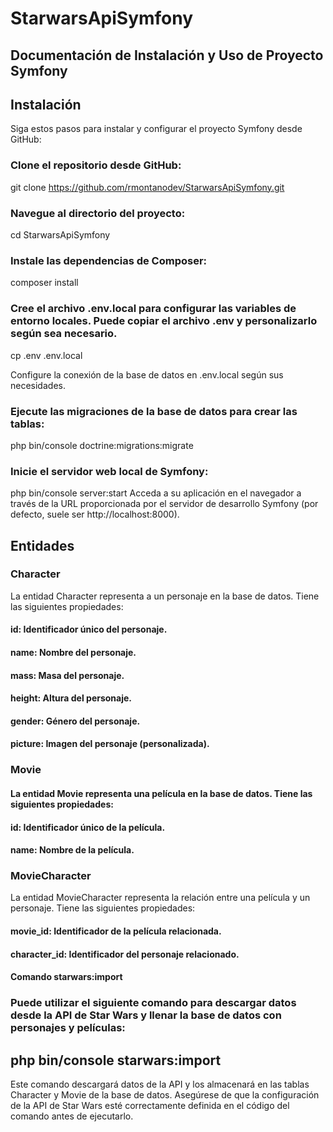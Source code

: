 # StarwarsApiSymfony

## Documentación de Instalación y Uso de Proyecto Symfony
## Instalación
Siga estos pasos para instalar y configurar el proyecto Symfony desde GitHub:

### Clone el repositorio desde GitHub:

git clone https://github.com/rmontanodev/StarwarsApiSymfony.git

### Navegue al directorio del proyecto:

cd StarwarsApiSymfony

### Instale las dependencias de Composer:
composer install

### Cree el archivo .env.local para configurar las variables de entorno locales. Puede copiar el archivo .env y personalizarlo según sea necesario.
cp .env .env.local

Configure la conexión de la base de datos en .env.local según sus necesidades.

### Ejecute las migraciones de la base de datos para crear las tablas:

php bin/console doctrine:migrations:migrate

### Inicie el servidor web local de Symfony:

php bin/console server:start
Acceda a su aplicación en el navegador a través de la URL proporcionada por el servidor de desarrollo Symfony (por defecto, suele ser http://localhost:8000).

## Entidades
### Character
La entidad Character representa a un personaje en la base de datos. Tiene las siguientes propiedades:

#### id: Identificador único del personaje.
#### name: Nombre del personaje.
#### mass: Masa del personaje.
#### height: Altura del personaje.
#### gender: Género del personaje.
#### picture: Imagen del personaje (personalizada).

### Movie
#### La entidad Movie representa una película en la base de datos. Tiene las siguientes propiedades:

#### id: Identificador único de la película.
#### name: Nombre de la película.

### MovieCharacter
La entidad MovieCharacter representa la relación entre una película y un personaje. Tiene las siguientes propiedades:

#### movie_id: Identificador de la película relacionada.
#### character_id: Identificador del personaje relacionado.
#### Comando starwars:import

### Puede utilizar el siguiente comando para descargar datos desde la API de Star Wars y llenar la base de datos con personajes y películas:
## php bin/console starwars:import
Este comando descargará datos de la API y los almacenará en las tablas Character y Movie de la base de datos. Asegúrese de que la configuración de la API de Star Wars esté correctamente definida en el código del comando antes de ejecutarlo.
